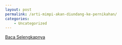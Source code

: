```yaml
---
layout: post
permalink: /arti-mimpi-akan-diundang-ke-pernikahan/
categories:
    - Uncategorized
---
```


[Baca Selengkapnya](/01)